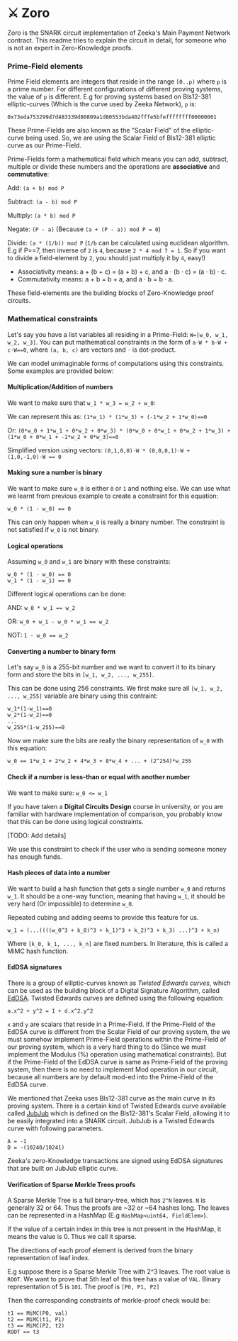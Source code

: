 # ⚔️ Zoro

Zoro is the SNARK circuit implementation of Zeeka's Main Payment Network contract. This readme tries to explain the circuit in detail, for someone who is not an expert in Zero-Knowledge proofs.

### Prime-Field elements

Prime Field elements are integers that reside in the range `[0..p)` where `p` is a prime number. For different configurations of different proving systems, the value of `p` is different. E.g for proving systems based on Bls12-381 elliptic-curves (Which is the curve used by Zeeka Network), `p` is:

```
0x73eda753299d7d483339d80809a1d80553bda402fffe5bfeffffffff00000001
```

These Prime-Fields are also known as the "Scalar Field" of the elliptic-curve being used. So, we are using the Scalar Field of Bls12-381 elliptic curve as our Prime-Field.

Prime-Fields form a mathematical field which means you can add, subtract, multiple or divide these numbers and the operations are **associative** and **commutative**:

Add: `(a + b) mod P`

Subtract: `(a - b) mod P`

Multiply: `(a * b) mod P`

Negate: `(P - a)` (Because `(a + (P - a)) mod P = 0`)

Divide: `(a * (1/b)) mod P` (`1/b` can be calculated using euclidean algorithm. E.g if P==7, then inverse of `2` is `4`, because `2 * 4 mod 7 = 1`. So if you want to divide a field-element by `2`, you should just multiply it by `4`, easy!)

 - Associativity means: a + (b + c) = (a + b) + c, and a ⋅ (b ⋅ c) = (a ⋅ b) ⋅ c.
 - Commutativity means: a + b = b + a, and a ⋅ b = b ⋅ a.

These field-elements are the building blocks of Zero-Knowledge proof circuits.

### Mathematical constraints

Let's say you have a list variables all residing in a Prime-Field: `W=[w_0, w_1, w_2, w_3]`. You can put mathematical constraints in the form of `a⋅W * b⋅W + c⋅W==0`, where `(a, b, c)` are vectors and `⋅` is dot-product.

We can model unimaginable forms of computations using this constraints. Some examples are provided below:

#### Multiplication/Addition of numbers

We want to make sure that `w_1 * w_3 = w_2 + w_0`:

We can represent this as: `(1*w_1) * (1*w_3) + (-1*w_2 + 1*w_0)==0`

Or: `(0*w_0 + 1*w_1 + 0*w_2 + 0*w_3) * (0*w_0 + 0*w_1 + 0*w_2 + 1*w_3) + (1*w_0 + 0*w_1 + -1*w_2 + 0*w_3)==0`

Simplified version using vectors: `(0,1,0,0)⋅W * (0,0,0,1)⋅W + (1,0,-1,0)⋅W == 0`

#### Making sure a number is binary

We want to make sure `w_0` is either `0` or `1` and nothing else. We can use what we learnt from previous example to create a constraint for this equation:

`w_0 * (1 - w_0) == 0`

This can only happen when `w_0` is really a binary number. The constraint is not satisfied if `w_0` is not binary.

#### Logical operations

Assuming `w_0` and `w_1` are binary with these constraints:

```
w_0 * (1 - w_0) == 0
w_1 * (1 - w_1) == 0
```

Different logical operations can be done:

AND: `w_0 * w_1 == w_2`

OR: `w_0 + w_1 - w_0 * w_1 == w_2`

NOT: `1 - w_0 == w_2`

#### Converting a number to binary form

Let's say `w_0` is a 255-bit number and we want to convert it to its binary form and store the bits in `[w_1, w_2, ..., w_255]`.

This can be done using 256 constraints. We first make sure all `[w_1, w_2, ..., w_255]` variable are binary using this contraint:

```
w_1*(1-w_1)==0
w_2*(1-w_2)==0
...
w_255*(1-w_255)==0
```

Now we make sure the bits are really the binary representation of `w_0` with this equation:

`w_0 == 1*w_1 + 2*w_2 + 4*w_3 + 8*w_4 + ... + (2^254)*w_255`

#### Check if a number is less-than or equal with another number

We want to make sure: `w_0 <= w_1`

If you have taken a **Digital Circuits Design** course in university, or you are familiar with hardware implementation of comparison, you probably know that this can be done using logical constraints.

[TODO: Add details]

We use this constraint to check if the user who is sending someone money has enough funds.

#### Hash pieces of data into a number

We want to build a hash function that gets a single number `w_0` and returns `w_1`. It should be a one-way function, meaning that having `w_1`, it should be very hard (Or impossible) to determine `w_0`.

Repeated cubing and adding seems to provide this feature for us.

`w_1 = (...((((w_0^3 + k_0)^3 + k_1)^3 + k_2)^3 + k_3) ...)^3 + k_n)`

Where `[k_0, k_1, ..., k_n]` are fixed numbers.
In literature, this is called a MiMC hash function.

#### EdDSA signatures

There is a group of elliptic-curves known as *Twisted Edwards curves*, which can be used as the building block of a Digital Signature Algorithm, called [EdDSA](https://en.wikipedia.org/wiki/EdDSA). Twisted Edwards curves are defined using the following equation:

```
a.x^2 + y^2 = 1 + d.x^2.y^2
```

`x` and `y` are scalars that reside in a Prime-Field. If the Prime-Field of the EdDSA curve is different from the Scalar Field of our proving system, the we must somehow implement Prime-Field operations within the Prime-Field of our proving system, which is a very hard thing to do (Since we must implement the Modulus (%) operation using mathematical constraints). But if the Prime-Field of the EdDSA curve is same as Prime-Field of the proving system, then there is no need to implement Mod operation in our circuit, because all numbers are by default mod-ed into the Prime-Field of the EdDSA curve.

We mentioned that Zeeka uses Bls12-381 curve as the main curve in its proving system. There is a certain kind of Twisted Edwards curve available called [JubJub](https://z.cash/technology/jubjub/) which is defined on the Bls12-381's Scalar Field, allowing it to be easily integrated into a SNARK circuit. JubJub is a Twisted Edwards curve with following parameters.

```
A = -1
D = -(10240/10241)
```

Zeeka's zero-Knowledge transactions are signed using EdDSA signatures that are built on JubJub elliptic curve.

#### Verification of Sparse Merkle Trees proofs

A Sparse Merkle Tree is a full binary-tree, which has `2^N` leaves. `N` is generally 32 or 64. Thus the proofs are ~32 or ~64 hashes long. The leaves can be represented in a HashMap (E.g `HashMap<uint64, FieldElem>`).

If the value of a certain index in this tree is not present in the HashMap, it means the value is 0. Thus we call it sparse.

The directions of each proof element is derived from the binary representation of leaf index.

E.g suppose there is a Sparse Merkle Tree with 2^3 leaves. The root value is `ROOT`. We want to prove that 5th leaf of this tree has a value of `VAL`. Binary representation of 5 is `101`. The proof is `[P0, P1, P2]`

Then the corresponding constraints of merkle-proof check would be:

```
t1 == MiMC(P0, val)
t2 == MiMC(t1, P1)
t3 == MiMC(P2, t2)
ROOT == t3
```
